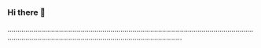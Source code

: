 ### Hi there 👋

....................................................................................................................................................................................................................